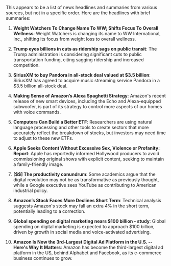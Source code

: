 This appears to be a list of news headlines and summaries from various sources, but not in a specific order. Here are the headlines with brief summaries:

1. **Weight Watchers To Change Name To WW; Shifts Focus To Overall Wellness**: Weight Watchers is changing its name to WW International, Inc., shifting its focus from weight loss to overall wellness.

2. **Trump eyes billions in cuts as ridership sags on public transit**: The Trump administration is considering significant cuts to public transportation funding, citing sagging ridership and increased competition.

3. **SiriusXM to buy Pandora in all-stock deal valued at $3.5 billion**: SiriusXM has agreed to acquire music streaming service Pandora in a $3.5 billion all-stock deal.

4. **Making Sense of Amazon’s Alexa Spaghetti Strategy**: Amazon's recent release of new smart devices, including the Echo and Alexa-equipped subwoofer, is part of its strategy to control more aspects of our homes with voice commands.

5. **Computers Can Build a Better ETF**: Researchers are using natural language processing and other tools to create sectors that more accurately reflect the breakdown of stocks, but investors may need time to adjust to these new ETFs.

6. **Apple Seeks Content Without Excessive Sex, Violence or Profanity: Report**: Apple has reportedly informed Hollywood producers to avoid commissioning original shows with explicit content, seeking to maintain a family-friendly image.

7. **[$$] The productivity conundrum**: Some academics argue that the digital revolution may not be as transformative as previously thought, while a Google executive sees YouTube as contributing to American industrial policy.

8. **Amazon’s Stock Faces More Declines Short Term**: Technical analysis suggests Amazon's stock may fall an extra 4% in the short term, potentially leading to a correction.

9. **Global spending on digital marketing nears $100 billion - study**: Global spending on digital marketing is expected to approach $100 billion, driven by growth in social media and voice-activated advertising.

10. **Amazon Is Now the 3rd-Largest Digital Ad Platform in the U.S. -- Here's Why It Matters**: Amazon has become the third-largest digital ad platform in the US, behind Alphabet and Facebook, as its e-commerce business continues to grow.